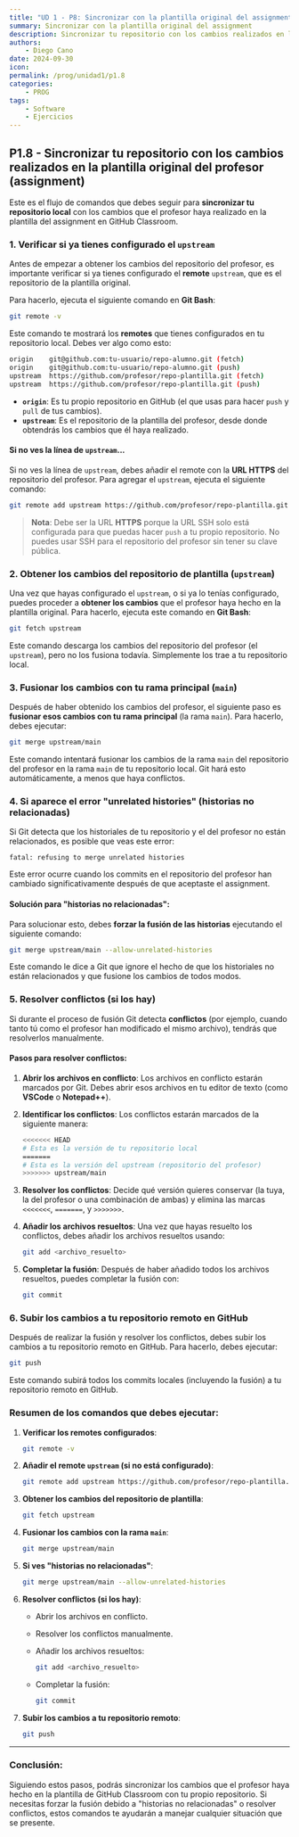 ```yaml
---
title: "UD 1 - P8: Sincronizar con la plantilla original del assignment"
summary: Sincronizar con la plantilla original del assignment
description: Sincronizar tu repositorio con los cambios realizados en la plantilla original del profesor (assignment)
authors:
    - Diego Cano
date: 2024-09-30
icon: 
permalink: /prog/unidad1/p1.8
categories:
    - PROG
tags:
    - Software
    - Ejercicios
---
```


## P1.8 - Sincronizar tu repositorio con los cambios realizados en la plantilla original del profesor (assignment)

Este es el flujo de comandos que debes seguir para **sincronizar tu repositorio local** con los cambios que el profesor haya realizado en la plantilla del assignment en GitHub Classroom.

### 1. **Verificar si ya tienes configurado el `upstream`**

Antes de empezar a obtener los cambios del repositorio del profesor, es importante verificar si ya tienes configurado el **remote** `upstream`, que es el repositorio de la plantilla original.

Para hacerlo, ejecuta el siguiente comando en **Git Bash**:

```bash
git remote -v
```

Este comando te mostrará los **remotes** que tienes configurados en tu repositorio local. Debes ver algo como esto:

```bash
origin    git@github.com:tu-usuario/repo-alumno.git (fetch)
origin    git@github.com:tu-usuario/repo-alumno.git (push)
upstream  https://github.com/profesor/repo-plantilla.git (fetch)
upstream  https://github.com/profesor/repo-plantilla.git (push)
```

- **`origin`**: Es tu propio repositorio en GitHub (el que usas para hacer `push` y `pull` de tus cambios).
- **`upstream`**: Es el repositorio de la plantilla del profesor, desde donde obtendrás los cambios que él haya realizado.

#### Si no ves la línea de `upstream`...

Si no ves la línea de `upstream`, debes añadir el remote con la **URL HTTPS** del repositorio del profesor. Para agregar el `upstream`, ejecuta el siguiente comando:

```bash
git remote add upstream https://github.com/profesor/repo-plantilla.git
```

> **Nota**: Debe ser la URL **HTTPS** porque la URL SSH solo está configurada para que puedas hacer `push` a tu propio repositorio. No puedes usar SSH para el repositorio del profesor sin tener su clave pública.

### 2. **Obtener los cambios del repositorio de plantilla (`upstream`)**

Una vez que hayas configurado el `upstream`, o si ya lo tenías configurado, puedes proceder a **obtener los cambios** que el profesor haya hecho en la plantilla original. Para hacerlo, ejecuta este comando en **Git Bash**:

```bash
git fetch upstream
```

Este comando descarga los cambios del repositorio del profesor (el `upstream`), pero no los fusiona todavía. Simplemente los trae a tu repositorio local.

### 3. **Fusionar los cambios con tu rama principal (`main`)**

Después de haber obtenido los cambios del profesor, el siguiente paso es **fusionar esos cambios con tu rama principal** (la rama `main`). Para hacerlo, debes ejecutar:

```bash
git merge upstream/main
```

Este comando intentará fusionar los cambios de la rama `main` del repositorio del profesor en la rama `main` de tu repositorio local. Git hará esto automáticamente, a menos que haya conflictos.

### 4. **Si aparece el error "unrelated histories" (historias no relacionadas)**

Si Git detecta que los historiales de tu repositorio y el del profesor no están relacionados, es posible que veas este error:

```
fatal: refusing to merge unrelated histories
```

Este error ocurre cuando los commits en el repositorio del profesor han cambiado significativamente después de que aceptaste el assignment.

#### Solución para "historias no relacionadas":

Para solucionar esto, debes **forzar la fusión de las historias** ejecutando el siguiente comando:

```bash
git merge upstream/main --allow-unrelated-histories
```

Este comando le dice a Git que ignore el hecho de que los historiales no están relacionados y que fusione los cambios de todos modos.

### 5. **Resolver conflictos (si los hay)**

Si durante el proceso de fusión Git detecta **conflictos** (por ejemplo, cuando tanto tú como el profesor han modificado el mismo archivo), tendrás que resolverlos manualmente.

#### Pasos para resolver conflictos:

1. **Abrir los archivos en conflicto**: Los archivos en conflicto estarán marcados por Git. Debes abrir esos archivos en tu editor de texto (como **VSCode** o **Notepad++**).

2. **Identificar los conflictos**: Los conflictos estarán marcados de la siguiente manera:

   ```bash
   <<<<<<< HEAD
   # Esta es la versión de tu repositorio local
   =======
   # Esta es la versión del upstream (repositorio del profesor)
   >>>>>>> upstream/main
   ```

3. **Resolver los conflictos**: Decide qué versión quieres conservar (la tuya, la del profesor o una combinación de ambas) y elimina las marcas `<<<<<<<`, `=======`, y `>>>>>>>`.

4. **Añadir los archivos resueltos**: Una vez que hayas resuelto los conflictos, debes añadir los archivos resueltos usando:

   ```bash
   git add <archivo_resuelto>
   ```

5. **Completar la fusión**: Después de haber añadido todos los archivos resueltos, puedes completar la fusión con:

   ```bash
   git commit
   ```

### 6. **Subir los cambios a tu repositorio remoto en GitHub**

Después de realizar la fusión y resolver los conflictos, debes subir los cambios a tu repositorio remoto en GitHub. Para hacerlo, debes ejecutar:

```bash
git push
```

Este comando subirá todos los commits locales (incluyendo la fusión) a tu repositorio remoto en GitHub.

### Resumen de los comandos que debes ejecutar:

1. **Verificar los remotes configurados**:

   ```bash
   git remote -v
   ```

2. **Añadir el remote `upstream` (si no está configurado)**:

   ```bash
   git remote add upstream https://github.com/profesor/repo-plantilla.git
   ```

3. **Obtener los cambios del repositorio de plantilla**:

   ```bash
   git fetch upstream
   ```

4. **Fusionar los cambios con la rama `main`**:

   ```bash
   git merge upstream/main
   ```

5. **Si ves "historias no relacionadas"**:

   ```bash
   git merge upstream/main --allow-unrelated-histories
   ```

6. **Resolver conflictos (si los hay)**:

   - Abrir los archivos en conflicto.
   - Resolver los conflictos manualmente.
   - Añadir los archivos resueltos:

     ```bash
     git add <archivo_resuelto>
     ```

   - Completar la fusión:

     ```bash
     git commit
     ```

7. **Subir los cambios a tu repositorio remoto**:

   ```bash
   git push
   ```

---

### Conclusión:

Siguiendo estos pasos, podrás sincronizar los cambios que el profesor haya hecho en la plantilla de GitHub Classroom con tu propio repositorio. Si necesitas forzar la fusión debido a "historias no relacionadas" o resolver conflictos, estos comandos te ayudarán a manejar cualquier situación que se presente.
